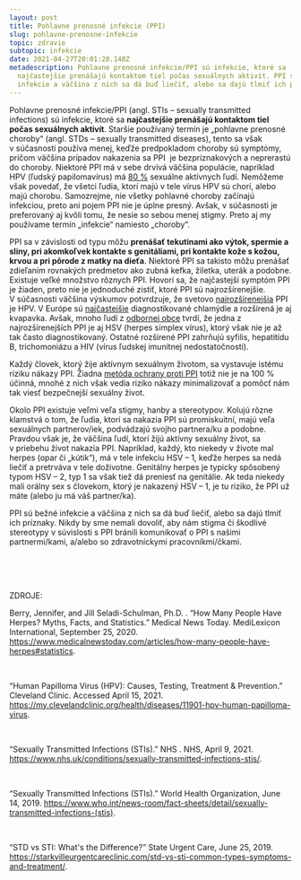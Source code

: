 ```yaml
---
layout: post
title: Pohlavne prenosné infekcie (PPI)
slug: pohlavne-prenosne-infekcie
topic: zdravie
subtopic: infekcie
date: 2021-04-27T20:01:28.148Z
metadescription: Pohlavne prenosné infekcie/PPI sú infekcie, ktoré sa
  najčastejšie prenášajú kontaktom tiel počas sexuálnych aktivít. PPI sú bežné
  infekcie a väčšina z nich sa dá buď liečiť, alebo sa dajú tlmiť ich príznaky.
---
```

Pohlavne prenosné infekcie/PPI (angl. STIs – sexually transmitted infections) sú infekcie, ktoré sa **najčastejšie prenášajú kontaktom tiel počas sexuálnych aktivít**. Staršie používaný termín je „pohlavne prenosné choroby“ (angl. STDs – sexually transmitted diseases), tento sa však v súčasnosti používa menej, keďže predpokladom choroby sú symptómy, pričom väčšina prípadov nakazenia sa PPI  je bezpríznakových a neprerastú do choroby. Niektoré PPI má v sebe drvivá väčšina populácie, napríklad HPV (ľudský papilomavírus) má [80 %](https://my.clevelandclinic.org/health/diseases/11901-hpv-human-papilloma-virus) sexuálne aktívnych ľudí. Nemôžeme však povedať, že všetci ľudia, ktorí majú v tele vírus HPV sú chorí, alebo majú chorobu. Samozrejme, nie všetky pohlavné choroby začínajú infekciou, preto ani pojem PPI nie je úplne presný. Avšak, v súčasnosti je preferovaný aj kvôli tomu, že nesie so sebou menej stigmy. Preto aj my používame termín „infekcie“ namiesto „choroby“. 

PPI sa v závislosti od typu môžu **prenášať tekutinami ako výtok, spermie a sliny, pri akomkoľvek kontakte s genitáliami, pri kontakte kože s kožou, krvou a pri pôrode z matky na dieťa**. Niektoré PPI sa takisto môžu prenášať zdieľaním rovnakých predmetov ako zubná kefka, žiletka, uterák a podobne. Existuje veľké množstvo rôznych PPI. Hovorí sa, že najčastejší symptóm PPI je žiaden, preto nie je jednoduché zistiť, ktoré PPI sú najrozšírenejšie. V súčasnosti väčšina výskumov potvrdzuje, že svetovo [najrozšírenejšia](https://my.clevelandclinic.org/health/diseases/11901-hpv-human-papilloma-virus.) PPI je HPV. V Európe sú [najčastejšie](https://www.ecdc.europa.eu/sites/portal/files/media/en/publications/Publications/201206-Sexually-Transmitted-Infections-Europe-2010.pdf) diagnostikované chlamýdie a rozšírená je aj kvapavka. Avšak, mnoho ľudí z [odbornej ](https://www.medicalnewstoday.com/articles/how-many-people-have-herpes#statistics)[obce](https://www.medicalnewstoday.com/articles/how-many-people-have-herpes#statistics) tvrdí, že jedna z najrozšírenejších PPI je aj HSV (herpes simplex vírus), ktorý však nie je až tak často diagnostikovaný. Ostatné rozšírené PPI zahrňujú syfilis, hepatitídu B, trichomoniázu a HIV (vírus ľudskej imunitnej nedostatočnosti). 

<div class='f-zdravie box-post'>

Každý človek, ktorý žije aktívnym sexuálnym životom, sa vystavuje istému riziku nákazy PPI. Žiadna <a href="/prevencia-ppi">metóda ochrany proti PPI</a> totiž nie je na 100 % účinná, mnohé z nich však vedia riziko nákazy minimalizovať a pomôcť nám tak viesť bezpečnejší sexuálny život.

</div>

Okolo PPI existuje veľmi veľa stigmy, hanby a stereotypov. Kolujú rôzne klamstvá o tom, že ľudia, ktorí sa nakazia PPI sú promiskuitní, majú veľa sexuálnych partnerov/iek, podvádzajú svojho partnera/ku a podobne.  Pravdou však je, že väčšina ľudí, ktorí žijú aktívny sexuálny život, sa v priebehu život nakazia PPI. Napríklad, každý, kto niekedy v živote mal herpes (opar či „kútik“), má v tele infekciu HSV – 1, keďže herpes sa nedá liečiť a pretrváva v tele doživotne. Genitálny herpes je typicky spôsobený typom HSV – 2, typ 1 sa však tiež dá preniesť na genitálie. Ak teda niekedy mali orálny sex s človekom, ktorý je nakazený HSV – 1, je tu riziko, že PPI už máte (alebo ju má váš partner/ka). 

<div class='f-zdravie box-post'>

PPI sú bežné infekcie a väčšina z nich sa dá buď liečiť, alebo sa dajú tlmiť ich príznaky. Nikdy by sme nemali dovoliť, aby nám stigma či škodlivé stereotypy v súvislosti s PPI bránili komunikovať o PPI s našimi partnermi/kami, a/alebo so zdravotníckymi pracovníkmi/čkami.

</div>

<br>

<br>

<br>

<p class="important-text">ZDROJE:</p>

Berry, Jennifer, and Jill Seladi-Schulman, Ph.D. . “How Many People Have Herpes? Myths, Facts, and Statistics.” Medical News Today. MediLexicon International, September 25, 2020. https://www.medicalnewstoday.com/articles/how-many-people-have-herpes#statistics.

<br>

“Human Papilloma Virus (HPV): Causes, Testing, Treatment &amp; Prevention.” Cleveland Clinic. Accessed April 15, 2021. <https://my.clevelandclinic.org/health/diseases/11901-hpv-human-papilloma-virus>. 

<br>

“Sexually Transmitted Infections (STIs).” NHS . NHS, April 9, 2021. <https://www.nhs.uk/conditions/sexually-transmitted-infections-stis/>. 

<br>

“Sexually Transmitted Infections (STIs).” World Health Organization, June 14, 2019. <https://www.who.int/news-room/fact-sheets/detail/sexually-transmitted-infections-(stis)>. 

<br>

“STD vs STI: What's the Difference?” State Urgent Care, June 25, 2019. https://starkvilleurgentcareclinic.com/std-vs-sti-common-types-symptoms-and-treatment/.